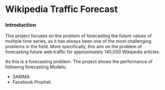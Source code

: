 # Wikipedia Traffic Forecast
### Introduction

This project focuses on the problem of forecasting the future values of multiple time series, as it has always been one of the most challenging problems in the field. More specifically, this aim on the problem of forecasting future web traffic for approximately 145,000 Wikipedia articles.

As this is a forecasting problem. The project shows the performance of following forecasting Models:
- SARIMA
- Facebook Prophet
